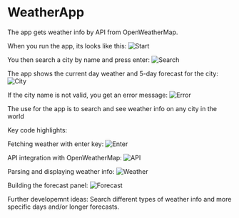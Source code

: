 # WeatherApp
The app gets weather info by API from OpenWeatherMap.

When you run the app, its looks like this:
![Start](https://github.com/user-attachments/assets/a14a4815-b1f9-4071-8f1b-e89bbad81b8a)

You then search a city by name and press enter:
![Search](https://github.com/user-attachments/assets/f8660c9a-b113-4e06-9443-1eb67358f1fa)

The app shows the current day weather and 5-day forecast for the city:
![City](https://github.com/user-attachments/assets/a9e06a04-fd4c-481b-80f6-327dd812df3f)

If the city name is not valid, you get an error message:
![Error](https://github.com/user-attachments/assets/aed5604e-21e3-4002-b43c-6bde348c1940)

The use for the app is to search and see weather info on any city in the world

Key code highlights:

Fetching weather with enter key:
![Enter](https://github.com/user-attachments/assets/93598f80-8d58-4327-9351-15257dbd5e82)

API integration with OpenWeatherMap:
![API](https://github.com/user-attachments/assets/55184b96-00c9-4b9d-9a7c-8c02c93fc1fd)

Parsing and displaying weather info:
![Weather](https://github.com/user-attachments/assets/808d2047-75d3-4319-800b-111ccdaaccaa)

Building the forecast panel:
![Forecast](https://github.com/user-attachments/assets/54959c94-bb08-4348-a0ac-cf7efa268557)

Further developemnt ideas:
Search different types of weather info and more specific days and/or longer forecasts.
